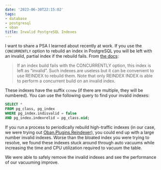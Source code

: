 ```yaml
---
date: '2023-06-30T22:15:02'
tags:
- database
- postgresql
- oban
title: Invalid PostgreSQL Indexes
---
```


I want to share a PSA I learned about recently at work. If you use the `CONCURRENTLY` option to rebuild an index in PostgreSQL you will be left with an invalid, partial index if the rebuild fails. From [the docs](https://www.postgresql.org/docs/current/sql-reindex.html):

> If an index build fails with the CONCURRENTLY option, this index is left as “invalid”. Such indexes are useless but it can be convenient to use REINDEX to rebuild them. Note that only REINDEX INDEX is able to perform a concurrent build on an invalid index.

These indexes have the suffix `ccnew` (if there are multiple, they will be numbered). You can use the following query to find your invalid indexes:

```sql
SELECT *
FROM pg_class, pg_index
WHERE pg_index.indisvalid = false
AND pg_index.indexrelid = pg_class.oid;
```

If you run a process to periodically rebuild high-traffic indexes (in our case, we were trying out [Oban.Plugins.Reindexer](https://hexdocs.pm/oban/Oban.Plugins.Reindexer.html)), you could end up with a large number invalid indexes. Worse than the bloated index you were trying to resolve, we found these indexes stuck around through auto vacuums while increasing the time and CPU utilization required to vacuum the table.

We were able to safely remove the invalid indexes and see the performance of our vacuuming improve.
